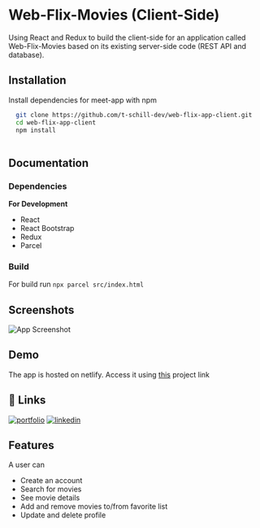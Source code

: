 # Web-Flix-Movies (Client-Side)

Using React and Redux to build the client-side for an application called Web-Flix-Movies based on
its existing server-side code (REST API and database).


## Installation

Install dependencies for meet-app with npm

```bash
  git clone https://github.com/t-schill-dev/web-flix-app-client.git
  cd web-flix-app-client
  npm install
  
```
    
## Documentation

### Dependencies
**For Development**
- React
- React Bootstrap
- Redux
- Parcel 

### Build
For build run
`` npx parcel src/index.html ``


## Screenshots

![App Screenshot](https://freeimage.host/i/U4OYdv)


## Demo

The app is hosted on netlify.
Access it using [this]( https://webflix-movies.netlify.app/) project link
## 🔗 Links
[![portfolio](https://img.shields.io/badge/my_portfolio-000?style=for-the-badge&logo=ko-fi&logoColor=white)](http://timon-schill.atwebpages.com/)
[![linkedin](https://img.shields.io/badge/linkedin-0A66C2?style=for-the-badge&logo=linkedin&logoColor=white)](https://www.linkedin.com/in/timon-schill/)



## Features

A user can 
- Create an account
- Search for movies
- See movie details
- Add and remove movies to/from favorite list
- Update and delete profile



